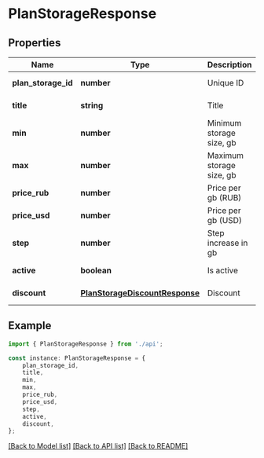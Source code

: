 # PlanStorageResponse


## Properties

Name | Type | Description | Notes
------------ | ------------- | ------------- | -------------
**plan_storage_id** | **number** | Unique ID | [default to undefined]
**title** | **string** | Title | [default to undefined]
**min** | **number** | Minimum storage size, gb | [default to undefined]
**max** | **number** | Maximum storage size, gb | [default to undefined]
**price_rub** | **number** | Price per gb (RUB) | [default to undefined]
**price_usd** | **number** | Price per gb (USD) | [default to undefined]
**step** | **number** | Step increase in gb | [default to undefined]
**active** | **boolean** | Is active | [default to undefined]
**discount** | [**PlanStorageDiscountResponse**](PlanStorageDiscountResponse.md) | Discount | [default to undefined]

## Example

```typescript
import { PlanStorageResponse } from './api';

const instance: PlanStorageResponse = {
    plan_storage_id,
    title,
    min,
    max,
    price_rub,
    price_usd,
    step,
    active,
    discount,
};
```

[[Back to Model list]](../README.md#documentation-for-models) [[Back to API list]](../README.md#documentation-for-api-endpoints) [[Back to README]](../README.md)
